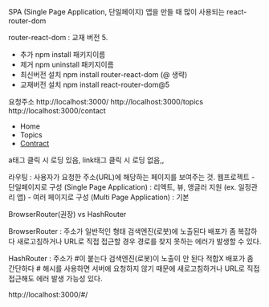 SPA (Single Page Application, 단일페이지) 앱을 만들 때 많이 사용되는 react-router-dom

router-react-dom : 교재 버전 5.
- 추가 npm install 패키지이름
- 제거 npm uninstall 패키지이름
- 최신버전 설치 npm install router-react-dom (@ 생략)
- 교재버전 설치 npm install react-router-dom@5

요청주소 http://localhost:3000/
http://localhost:3000/topics
http://localhost:3000/contact


<ul>
      <li><Link to='/'>Home</Link></li>
      <li><Link to='/topics'>Topics</Link></li>
      <li><a href='/contract'>Contract</a></li>
    </ul>
a태그 클릭 시 로딩 있음,  link태그 클릭 시 로딩 없음,,


라우팅 : 사용자가 요청한 주소(URL)에 해당하는 페이지를 보여주는 것.
        웹프로젝트 - 단일페이지로 구성 (Single Page Application) : 리액트, 뷰, 앵글러 지원 (ex. 일정관리 앱)
            - 여러 페이지로 구성 (Multi Page Application) : 기본 

BrowserRouter(권장) vs HashRouter

BrowserRouter : 주소가 일반적인 형태
                검색엔진(로봇)에 노출된다
                배포가 좀 복잡하다
                새로고침하거나 URL로 직접 접근할 경우 경로를 찾지 못하는 에러가 발생할 수 있다.
                
HashRouter : 주소가 #이 붙는다
            검색엔진(로봇)이 노출이 안 된다 적합X
            배포가 좀 간단하다
            # 해시를 사용하면 서버에 요청하지 않기 때문에 새로고침하거나 URL로 직접 접근해도 에러 발생 가능성 있다.

http://localhost:3000/#/